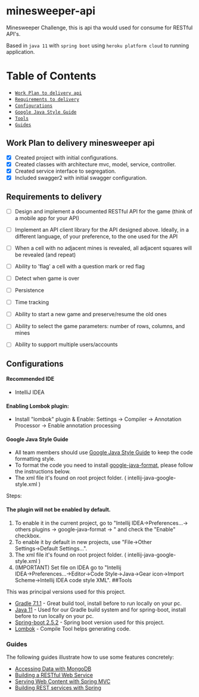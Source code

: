 # minesweeper-api
Minesweeper Challenge, this is api tha would used for consume for RESTful API's.

Based in `java 11` with `spring boot` using `heroku platform cloud` to running application.

# Table of Contents 

- [`Work Plan to delivery api`](#Work-Plan-to-delivery-api)
- [`Requirements to delivery`](#Requirements-to-delivery)
- [`Configurations`](#Configurations)
- [`Google Java Style Guide`](#google-java-style-guide)
- [`Tools`](#Tools)
- [`Guides`](#Guides)


## Work Plan to delivery minesweeper api
- [x] Created project with initial configurations.
- [x] Created classes with architecture mvc, model, service, controller.
- [x] Created service interface to segregation.
- [x] Included swagger2 with initial swagger configuration.

## Requirements to delivery 
- [ ] Design and implement a documented RESTful API for the game (think of a mobile app for your API)
- [ ] Implement an API client library for the API designed above. Ideally, in a different language, of your preference, to the one used for the API
- [ ] When a cell with no adjacent mines is revealed, all adjacent squares will be revealed (and repeat)
- [ ] Ability to 'flag' a cell with a question mark or red flag
- [ ] Detect when game is over
- [ ] Persistence
- [ ] Time tracking
- [ ] Ability to start a new game and preserve/resume the old ones
- [ ] Ability to select the game parameters: number of rows, columns, and mines
- [ ] Ability to support multiple users/accounts



## Configurations

#### Recommended IDE
- IntelliJ IDEA

#### Enabling Lombok plugin:
* Install "lombok" plugin & Enable: Settings -> Compiler -> Annotation Processor -> Enable annotation processing

#### Google Java Style Guide

- All team members should use [Google Java Style Guide](https://google.github.io/styleguide/javaguide.html) to keep the code formatting style.
- To format the code you need to install [google-java-format](https://github.com/google/google-java-format), please follow the instructions below.
- The xml file it's found on root project folder. ( intellij-java-google-style.xml )

Steps:


#### The plugin will not be enabled by default.

1. To enable it in the current project, go to "Intellij IDEA→Preferences...→ others plugins → google-java-format
   →
   " and check the "Enable" checkbox.
2. To enable it by default in new projects, use "File→Other Settings→Default Settings...".
3. The xml file it's found on root project folder. ( intellij-java-google-style.xml )
4. (IMPORTANT) Set file on IDEA go to "Intellij IDEA→Preferences...→Editor→Code Style→Java→Gear icon→Import Scheme→Intellij IDEA code style XML".
##Tools

This was principal versions used for this project.

* [Gradle 7.1.1](https://gradle.org/install/) - Great build tool, install before to run locally on your pc.
* [Java 11](https://www.java.com/en/download/) - Used for our Gradle build system and for spring-boot, install before to run locally on your pc.
* [Spring-boot 2.5.2](https://spring.io/blog/2021/06/24/spring-boot-2-5-2-is-now-available) - Spring boot version used for this project.
* [Lombok](https://projectlombok.org) - Compile Tool helps generating code.

### Guides
The following guides illustrate how to use some features concretely:

* [Accessing Data with MongoDB](https://spring.io/guides/gs/accessing-data-mongodb/)
* [Building a RESTful Web Service](https://spring.io/guides/gs/rest-service/)
* [Serving Web Content with Spring MVC](https://spring.io/guides/gs/serving-web-content/)
* [Building REST services with Spring](https://spring.io/guides/tutorials/bookmarks/)
